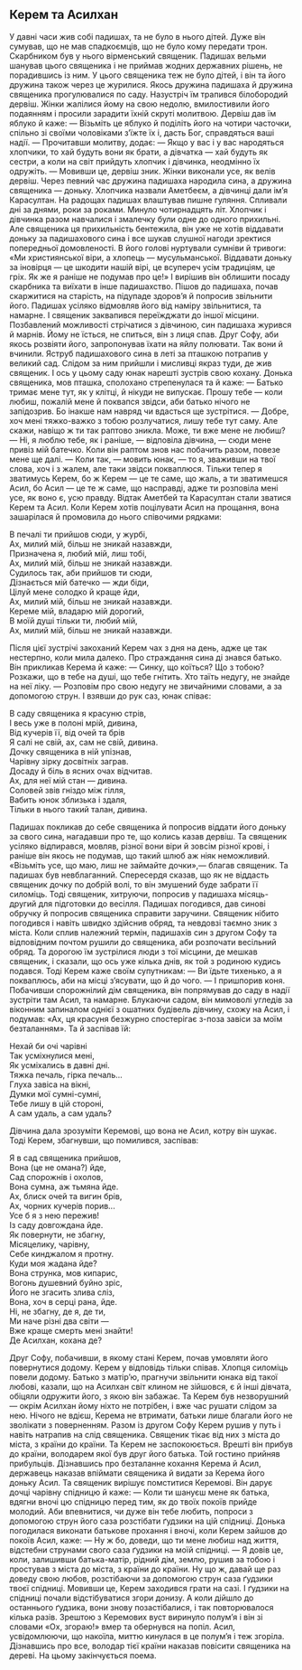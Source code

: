 ## Керем та Асилхан

У давні часи жив собі падишах, та не було в нього дітей. Дуже він сумував, що не мав спадкоємців, що не було кому передати трон. Скарбником був у нього вірменський священик. Падишах вельми шанував цього священика і не приймав жодних державних рішень, не порадившись із ним. У цього священика теж не було дітей, і він та його дружина також через це журилися.
Якось дружина падишаха й дружина священика прогулювалися по саду. Назустріч їм трапився білобородий дервіш. Жінки жалілися йому на свою недолю, вмилостивили його подаянням і просили зарадити їхній скруті молитвою. Дервіш дав їм яблуко й каже:
— Візьміть це яблуко й поділіть його на чотири часточки, спільно зі своїми чоловіками з’їжте їх і, дасть Бог, справдяться ваші надії. — Прочитавши молитву, додає: — Якщо у вас і у вас народяться хлопчики, то хай будуть вони як брати, а дівчатка — хай будуть як сестри, а коли на світ прийдуть хлопчик і дівчинка, неодмінно їх одружіть. — Мовивши це, дервіш зник.
Жінки виконали усе, як велів дервіш. Через певний час дружина падишаха народила сина, а дружина священика — доньку. Хлопчика назвали Аметбеєм, а дівчинці дали ім’я Карасултан. На радощах падишах влаштував пишне гуляння.
Спливали дні за днями, роки за роками. Минуло чотирнадцять літ. Хлопчик і дівчинка разом навчалися і змалечку були одне до одного прихильні. Але священика ця прихильність бентежила, він уже не хотів віддавати доньку за падишахового сина і все шукав слушної нагоди зректися попередньої домовленості. В його голові нуртували сумніви й тривоги: «Ми християнської віри, а хлопець — мусульманської. Віддавати доньку за іновірця — це шкодити нашій вірі, це всупереч усім традиціям, це гріх. Як же я раніше не подумав про це!» І вирішив він облишити посаду скарбника та виїхати в інше падишахство. Пішов до падишаха, почав скаржитися на старість, на підупаде здоров’я й попросив звільнити його. Падишах усіляко відмовляв його від наміру звільнитися, та намарне. І священик заквапився переїжджати до іншої місцини. Позбавлений можливості стрічатися з дівчиною, син падишаха журився й марнів. Йому не їсться, не спиться, він з лиця спав. Друг Софу, аби якось розвіяти його, запропонував їхати на яйлу полювати. Так вони й вчинили. Яструб падишахового сина в леті за пташкою потрапив у великий сад. Слідом за ним прийшли і мисливці якраз туди, де жив священик. І ось у цьому саду юнак нарешті зустрів свою кохану. Донька священика, мов пташка, сполохано стрепенулася та й каже:
— Батько тримає мене тут, як у клітці, й нікуди не випускає. Прошу тебе — коли любиш, пожалій мене й поквапся звідси, аби батько нічого не запідозрив. Бо інакше нам навряд чи вдасться ще зустрітися.
— Добре, хоч мені тяжко-важко з тобою розлучатися, лишу тебе тут саму. Але скажи, навіщо ж ти так раптово зникла. Може, ти вже мене не любиш?
— Ні, я люблю тебе, як і раніше, — відповіла дівчина, — сюди мене привіз мій батечко. Коли він раптом знов нас побачить разом, повезе мене ще далі.
— Коли так, — мовить юнак, — то я, зваживши на твої слова, хоч і з жалем, але таки звідси покваплюся. Тільки тепер я зватимусь Керем, бо ж Керем — це те саме, що жаль, а ти зватимешся Асил, бо Асил — це те ж саме, що насправді, адже ти розповіла мені усе, як воно є, усю правду.
Відтак Аметбей та Карасултан стали зватися Керем та Асил. Коли Керем хотів поцілувати Асил на прощання, вона зашарілася й промовила до нього співочими рядками:

В печалі ти прийшов сюди, у журбі,  
Ах, милий мій, більш не зникай назавжди,  
Призначена я, любий мій, лиш тобі,  
Ах, милий мій, більш не зникай назавжди.  
Судилось так, аби прийшов ти сюди,  
Дізнається мій батечко — жди біди,  
Цілуй мене солодко й краще йди,  
Ах, милий мій, більш не зникай назавжди.  
Кереме мій, владарю мій дорогий,  
В моїй душі тільки ти, любий мій,  
Ах, милий мій, більш не зникай назавжди.

Після цієї зустрічі закоханий Керем чах з дня на день, адже це так нестерпно, коли мила далеко. Про страждання сина ді знався батько. Він прикликав Керема й каже:
— Синку, що коїться? Що з тобою? Розкажи, що в тебе на душі, що тебе гнітить. Хто таїть недугу, не знайде на неї ліку.
— Розповім про свою недугу не звичайними словами, а за допомогою струн.
І взявши до рук саз, юнак співає:

В саду священика я красуню стрів,  
І весь уже в полоні мрій, дивина,  
Від кучерів її, від очей та брів  
Я салі не свій, ах, сам не свій, дивина.  
Дочку священика в ній упізнав,  
Чарівну зірку досвітніх заграв.  
Досаду й біль в ясних очах відчитав.  
Ах, для неї мій стан — дивина.  
Соловей звів гніздо між гілля,  
Вабить юнок зблизька і здаля,  
Тільки в нього такий талан, дивина.

Падишах покликав до себе священика й попросив віддати його доньку за свого сина, нагадавши про те, що колись казав дервіш. Та священик усіляко відпирався, мовляв, різної вони віри й зовсім різної крові, і раніше він якось не подумав, що такий шлюб аж ніяк неможливий. «Візьміть усе, що маю, лиш не займайте дочки»,— благав священик.
Та падишах був невблаганний. Спересердя сказав, що як не віддасть священик дочку по добрій волі, то він змушений буде забрати її силоміць. Тоді священик, хитруючи, попросив у падишаха місяць-другий для підготовки до весілля. Падишах погодився, дав синові обручку й попросив священика справити заручини. Священик нібито погодився і навіть швидко здійснив обряд, та невдовзі таємно зник з міста.
Коли сплив належний термін, падишахів син з другом Софу та відповідним почтом рушили до священика, аби розпочати весільний обряд. Та дорогою їм зустрілися люди з тої місцини, де мешкав священик, і сказали, що ось уже кілька днів, як той з родиною кудись подався. Тоді Керем каже своїм супутникам: — Ви їдьте тихенько, а я покваплюсь, аби на місці з’ясувати, що й до чого. — І пришпорив коня.
Побачивши спорожнілий дім священика, він попрямував до саду в надії зустріти там Асил, та намарне. Блукаючи садом, він мимоволі угледів за віконним запиналом однієї з ошатних будівель дівчину, схожу на Асил, і подумав: «Ах, ця красуня безжурно спостерігає з-поза завіси за моїм безталанням». Та й заспівав їй:

Нехай би очі чарівні  
Так усміхнулися мені,  
Як усміхались в давні дні.  
Тяжка печаль, гірка печаль...  
Глуха завіса на вікні,  
Думки мої сумні-сумні,  
Тебе лишу в цій стороні,  
А сам удаль, а сам удаль?

Дівчина дала зрозуміти Керемові, що вона не Асил, котру він шукає. Тоді Керем, збагнувши, що помилився, заспівав:

Я в сад священика прийшов,  
Вона (це не омана?) йде,  
Сад спорожнів і охолов,  
Вона сумна, аж тьмяна йде.  
Ах, блиск очей та вигин брів,  
Ах, чорних кучерів порив...  
Усе б я з нею пережив!  
Із саду довгождана йде.  
Як повернути, не збагну,  
Місяцелику, чарівну,  
Себе кинджалом я протну.  
Куди моя жадана йде?  
Вона струнка, мов кипарис,  
Вогонь душевний буйно зріс,  
Його не згасить злива сліз,  
Вона, хоч в серці рана, йде.  
Ні, не збагну, де я, де ти,  
Ми наче різні два світи —  
Вже краще смерть мені знайти!  
Де Асилхан, кохана де?

Друг Софу, побачивши, в якому стані Керем, почав умовляти його повернутися додому. Керем у відповідь тільки співав. Хлопця силоміць повели додому.
Батько з матір’ю, прагнучи звільнити юнака від такої любові, казали, що на Асилхан світ клином не зійшовся, є й інші дівчата, обіцяли одружити його, з якою він забажає. Та Керем був незворушний — окрім Асилхан йому ніхто не потрібен, і вже час рушати слідом за нею. Нічого не вдієш, Керема не втримати, батьки лише благали його не зволікати з поверненням.
Разом із другом Софу Керем рушив у путь і навіть натрапив на слід священика. Священик тікає від них з міста до міста, з країни до країни. Та Керем не заспокоюється. Врешті він прибув до країни, володарем якої був друг його батька. Той гостино прийняв прибульців. Дізнавшись про безталанне кохання Керема й Асил, державець наказав впіймати священика й видати за Керема його доньку Асил.
Та священик вирішує помститися Керемові. Він дарує дочці чарівну спідницю й каже:
— Коли ти шануєш мене як батька, вдягни вночі цю спідницю перед тим, як до твоїх покоїв прийде молодий. Аби впевнитися, чи дуже він тебе любить, попроси з допомогою струн його саза розстібати ґудзики на цій спідниці.
Донька погодилася виконати батькове прохання і вночі, коли Керем зайшов до покоїв Асил, каже:
— Ну ж бо, доведи, що ти мене любиш над життя, відстебни струнами свого саза ґудзики на моїй спідниці.
— Я довів це, коли, залишивши батька-матір, рідний дім, землю, рушив за тобою і простував з міста до міста, з країни до країни. Ну що ж, давай ще раз доведу свою любов, розстібаючи за допомогою струн саза ґудзики твоєї спідниці.
Мовивши це, Керем заходився грати на сазі. І ґудзики на спідниці почали відстібуватися згори донизу. А коли дійшло до останнього ґудзика, вони знову позастібалися, і так повторювалося кілька разів. Зрештою з Керемових вуст виринуло полум’я і він зі словами «Ох, згораю!» вмер та обернувся на попіл. Асил, усвідомлюючи, що накоїла, миттю кинулася в це полум’я і теж згоріла. Дізнавшись про все, володар тієї країни наказав повісити священика на дереві. На цьому закінчується поема.
